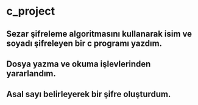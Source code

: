 # c_project
## Sezar şifreleme algoritmasını kullanarak isim ve soyadı şifreleyen bir c programı yazdım.
## Dosya yazma ve okuma işlevlerinden yararlandım.
## Asal sayı belirleyerek bir şifre oluşturdum.
